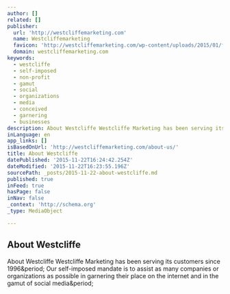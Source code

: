 ```yaml
---
author: []
related: []
publisher:
  url: 'http://westcliffemarketing.com'
  name: Westcliffemarketing
  favicon: 'http://westcliffemarketing.com/wp-content/uploads/2015/01/favicon.ico'
  domain: westcliffemarketing.com
keywords:
  - westcliffe
  - self-imposed
  - non-profit
  - gamut
  - social
  - organizations
  - media
  - conceived
  - garnering
  - businesses
description: About Westcliffe Westcliffe Marketing has been serving its customers since 1996. Our self-imposed mandate is to assist as many companies or organizations as possible in garnering their place on the internet and in the gamut of social media.
inLanguage: en
app_links: []
isBasedOnUrl: 'http://westcliffemarketing.com/about-us/'
title: About Westcliffe
datePublished: '2015-11-22T16:24:42.254Z'
dateModified: '2015-11-22T16:23:55.196Z'
sourcePath: _posts/2015-11-22-about-westcliffe.md
published: true
inFeed: true
hasPage: false
inNav: false
_context: 'http://schema.org'
_type: MediaObject

---
```

<article style=""><h1>About Westcliffe</h1><p>About Westcliffe Westcliffe Marketing has been serving its customers since 1996&amp;period; Our self-imposed mandate is to assist as many companies or organizations as possible in garnering their place on the internet and in the gamut of social media&amp;period;</p></article>